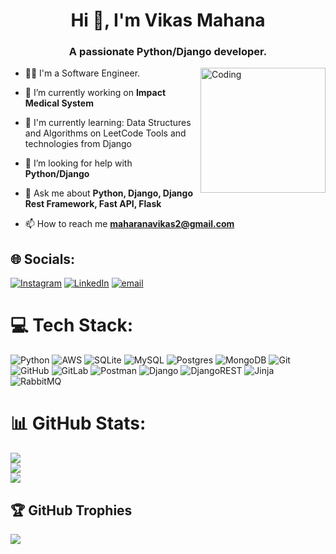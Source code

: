 
<h1 align="center">Hi 👋, I'm Vikas Mahana</h1>
<h3 align="center">A passionate Python/Django developer.</h3>
<img align="right" alt="Coding" width="200" height="200" src="https://user-images.githubusercontent.com/74038190/212259384-ac922d39-ba72-4cad-93bc-b78c83eff0b8.png"/>

- 👨‍🎓 I'm a Software Engineer.

- 🔭 I’m currently working on **Impact Medical System**

- 🌱 I'm currently learning:
    Data Structures and Algorithms on LeetCode
    Tools and technologies from Django

- 🤝 I’m looking for help with **Python/Django**

- 💬 Ask me about **Python, Django, Django Rest Framework, Fast API, Flask**

- 📫 How to reach me **maharanavikas2@gmail.com**

## 🌐 Socials:
[![Instagram](https://img.shields.io/badge/Instagram-%23E4405F.svg?logo=Instagram&logoColor=white)](https://instagram.com/vikas_mahana) [![LinkedIn](https://img.shields.io/badge/LinkedIn-%230077B5.svg?logo=linkedin&logoColor=white)](https://linkedin.com/in/https://www.linkedin.com/in/vikas-maharana-445598218/) [![email](https://img.shields.io/badge/Email-D14836?logo=gmail&logoColor=white)](mailto:maharanavikas2@gmail.com) 

# 💻 Tech Stack:
![Python](https://img.shields.io/badge/python-3670A0?style=for-the-badge&logo=python&logoColor=ffdd54) ![AWS](https://img.shields.io/badge/AWS-%23FF9900.svg?style=for-the-badge&logo=amazon-aws&logoColor=white) ![SQLite](https://img.shields.io/badge/sqlite-%2307405e.svg?style=for-the-badge&logo=sqlite&logoColor=white) ![MySQL](https://img.shields.io/badge/mysql-4479A1.svg?style=for-the-badge&logo=mysql&logoColor=white) ![Postgres](https://img.shields.io/badge/postgres-%23316192.svg?style=for-the-badge&logo=postgresql&logoColor=white) ![MongoDB](https://img.shields.io/badge/MongoDB-%234ea94b.svg?style=for-the-badge&logo=mongodb&logoColor=white) ![Git](https://img.shields.io/badge/git-%23F05033.svg?style=for-the-badge&logo=git&logoColor=white) ![GitHub](https://img.shields.io/badge/github-%23121011.svg?style=for-the-badge&logo=github&logoColor=white) ![GitLab](https://img.shields.io/badge/gitlab-%23181717.svg?style=for-the-badge&logo=gitlab&logoColor=white) ![Postman](https://img.shields.io/badge/Postman-FF6C37?style=for-the-badge&logo=postman&logoColor=white) ![Django](https://img.shields.io/badge/django-%23092E20.svg?style=for-the-badge&logo=django&logoColor=white) ![DjangoREST](https://img.shields.io/badge/DJANGO-REST-ff1709?style=for-the-badge&logo=django&logoColor=white&color=ff1709&labelColor=gray) ![Jinja](https://img.shields.io/badge/jinja-white.svg?style=for-the-badge&logo=jinja&logoColor=black) ![RabbitMQ](https://img.shields.io/badge/rabbitmq-FF6600?style=for-the-badge&logo=rabbitmq&logoColor=white)
# 📊 GitHub Stats:
![](https://github-readme-stats.vercel.app/api?username=Vikas-Mahana&theme=merko&hide_border=false&include_all_commits=true&count_private=false)<br/>
![](https://github-readme-streak-stats.herokuapp.com/?user=Vikas-Mahana&theme=merko&hide_border=false)<br/>
![](https://github-readme-stats.vercel.app/api/top-langs/?username=Vikas-Mahana&theme=merko&hide_border=false&include_all_commits=true&count_private=false&layout=compact)
## 🏆 GitHub Trophies
![](https://github-profile-trophy.vercel.app/?username=Vikas-Mahana&theme=radical&rank=S,A,B,B,C&no-bg=true&margin-w=4)

























